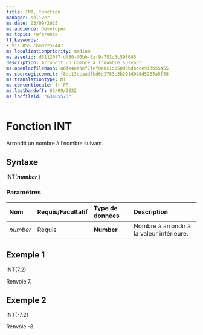 ```yaml
---
title: INT, fonction
manager: soliver
ms.date: 03/09/2015
ms.audience: Developer
ms.topic: reference
f1_keywords:
- Vis_DSS.chm82251447
ms.localizationpriority: medium
ms.assetid: d51120f7-df80-f0bb-8af9-751d3c59f045
description: Arrondit un nombre à l’nombre suivant.
ms.openlocfilehash: a6fe4ae3ef7fef0e0c1d250d8bdbdce913b55455
ms.sourcegitcommit: f8dc13ccaadfbd6d3783c3b291d998d5255a5f38
ms.translationtype: MT
ms.contentlocale: fr-FR
ms.lasthandoff: 03/09/2022
ms.locfileid: "63405573"
---
```

# <a name="int-function"></a>Fonction INT

Arrondit un nombre à l’nombre suivant.
  
## <a name="syntax"></a>Syntaxe

INT(***number*** )
  
### <a name="parameters"></a>Paramètres

|**Nom**|**Requis/Facultatif**|**Type de données**|**Description**|
|:-----|:-----|:-----|:-----|
| *number* <br/> |Requis  <br/> |**Number** <br/> |Nombre à arrondir à la valeur inférieure. |

## <a name="example-1"></a>Exemple 1

INT(7.2)
  
Renvoie 7.
  
## <a name="example-2"></a>Exemple 2

INT(-7.2)
  
Renvoie -8.
  